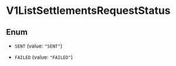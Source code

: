 
# V1ListSettlementsRequestStatus

## Enum


* `SENT` (value: `"SENT"`)

* `FAILED` (value: `"FAILED"`)



